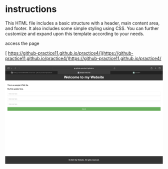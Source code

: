 # instructions
This HTML file includes a basic structure with a header, main content area, and footer. It also includes some simple styling using CSS. You can further customize and expand upon this template according to your needs.



access the page 

[
[](https://github-practice11.github.io/practice4/)https://github-practice11.github.io/practice4/](https://github-practice11.github.io/practice4/)https://github-practice11.github.io/practice4/





![Alt text](image.png)
